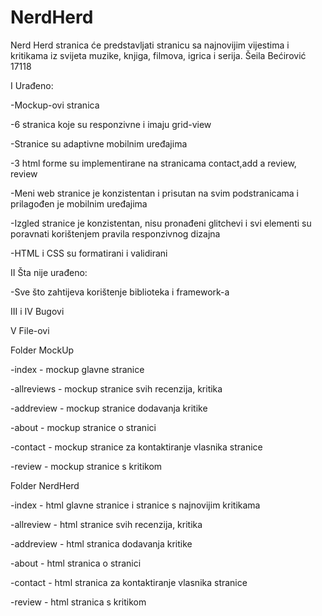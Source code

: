 ﻿# NerdHerd
Nerd Herd stranica će predstavljati stranicu sa najnovijim vijestima i kritikama iz svijeta muzike, knjiga, filmova, igrica i serija. Šeila Bećirović 17118

I Urađeno:

-Mockup-ovi stranica

-6 stranica koje su responzivne i imaju grid-view

-Stranice su adaptivne mobilnim uređajima

-3 html forme su implementirane na stranicama contact,add a review, review

-Meni web stranice je konzistentan i prisutan na svim podstranicama i prilagođen je mobilnim uređajima

-Izgled stranice je konzistentan, nisu pronađeni glitchevi i svi elementi su poravnati korištenjem pravila responzivnog dizajna

-HTML i CSS su formatirani i validirani

II Šta nije urađeno:

-Sve što zahtijeva korištenje biblioteka i framework-a

III i IV Bugovi

V File-ovi


Folder MockUp 

-index - mockup glavne stranice

-allreviews - mockup stranice svih recenzija, kritika

-addreview - mockup stranice dodavanja kritike

-about - mockup stranice o stranici 

-contact - mockup stranice za kontaktiranje vlasnika stranice

-review - mockup stranice s kritikom


Folder NerdHerd

-index - html glavne stranice i stranice s najnovijim kritikama

-allreview -  html stranice svih recenzija, kritika

-addreview -  html stranica dodavanja kritike

-about - html stranica o stranici 

-contact - html stranica za kontaktiranje vlasnika stranice

-review - html stranica s kritikom
